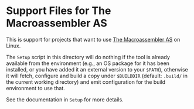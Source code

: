 Support Files for The Macroassembler AS
=======================================

This is support for projects that want to use
[The Macroassembler AS][asl] on Linux.

The `Setup` script in this directory will do nothing if the tool is
already available from the environment (e.g., an OS package for it has
been installed, or you have added it an external version to your
`$PATH`), otherwise it will fetch, configure and build a copy under
`$BUILDDIR` (default: `.build/` in the current working directory) and
emit configuration for the build environment to use that.

See the documentation in `Setup` for more details.



<!-------------------------------------------------------------------->
[asl]: https://github.com/KubaO/asl.git
